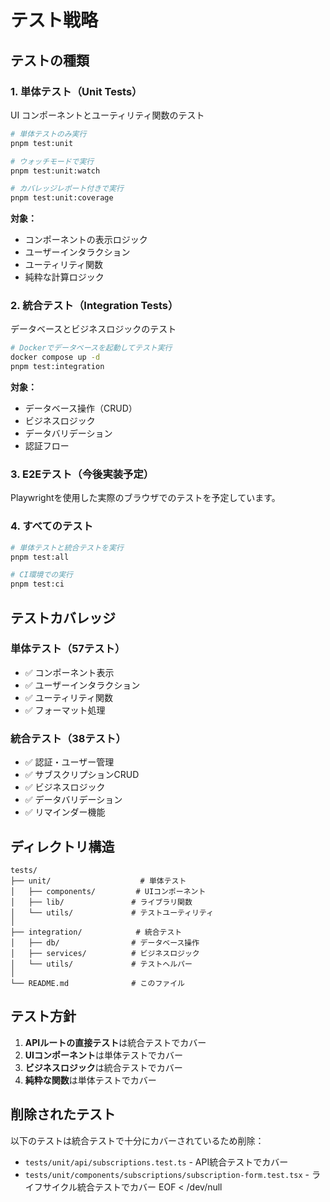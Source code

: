 # テスト戦略

## テストの種類

### 1. 単体テスト（Unit Tests）
UI コンポーネントとユーティリティ関数のテスト

```bash
# 単体テストのみ実行
pnpm test:unit

# ウォッチモードで実行
pnpm test:unit:watch

# カバレッジレポート付きで実行
pnpm test:unit:coverage
```

**対象：**
- コンポーネントの表示ロジック
- ユーザーインタラクション
- ユーティリティ関数
- 純粋な計算ロジック

### 2. 統合テスト（Integration Tests）
データベースとビジネスロジックのテスト

```bash
# Dockerでデータベースを起動してテスト実行
docker compose up -d
pnpm test:integration
```

**対象：**
- データベース操作（CRUD）
- ビジネスロジック
- データバリデーション
- 認証フロー

### 3. E2Eテスト（今後実装予定）
Playwrightを使用した実際のブラウザでのテストを予定しています。

### 4. すべてのテスト
```bash
# 単体テストと統合テストを実行
pnpm test:all

# CI環境での実行
pnpm test:ci
```

## テストカバレッジ

### 単体テスト（57テスト）
- ✅ コンポーネント表示
- ✅ ユーザーインタラクション
- ✅ ユーティリティ関数
- ✅ フォーマット処理

### 統合テスト（38テスト）
- ✅ 認証・ユーザー管理
- ✅ サブスクリプションCRUD
- ✅ ビジネスロジック
- ✅ データバリデーション
- ✅ リマインダー機能

## ディレクトリ構造

```
tests/
├── unit/                    # 単体テスト
│   ├── components/         # UIコンポーネント
│   ├── lib/               # ライブラリ関数
│   └── utils/             # テストユーティリティ
│
├── integration/            # 統合テスト
│   ├── db/                # データベース操作
│   ├── services/          # ビジネスロジック
│   └── utils/             # テストヘルパー
│
└── README.md              # このファイル
```

## テスト方針

1. **APIルートの直接テスト**は統合テストでカバー
2. **UIコンポーネント**は単体テストでカバー
3. **ビジネスロジック**は統合テストでカバー
4. **純粋な関数**は単体テストでカバー

## 削除されたテスト

以下のテストは統合テストで十分にカバーされているため削除：
- `tests/unit/api/subscriptions.test.ts` - API統合テストでカバー
- `tests/unit/components/subscriptions/subscription-form.test.tsx` - ライフサイクル統合テストでカバー
EOF < /dev/null